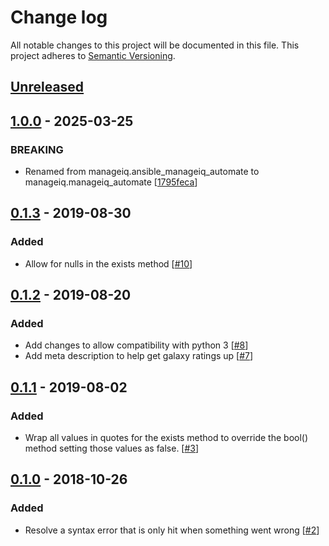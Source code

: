 # Change log

All notable changes to this project will be documented in this file.
This project adheres to [Semantic Versioning](http://semver.org/).

## [Unreleased]

## [1.0.0] - 2025-03-25

### **BREAKING**
- Renamed from manageiq.ansible_manageiq_automate to manageiq.manageiq_automate [[1795feca](https://github.com/ManageIQ/ansible-manageiq-automate/commit/1795feca)]

## [0.1.3] - 2019-08-30

### Added
- Allow for nulls in the exists method [[#10](https://github.com/ManageIQ/ansible-manageiq-automate/pull/10)]

## [0.1.2] - 2019-08-20

### Added
- Add changes to allow compatibility with python 3 [[#8](https://github.com/ManageIQ/ansible-manageiq-automate/pull/8)]
- Add meta description to help get galaxy ratings up [[#7](https://github.com/ManageIQ/ansible-manageiq-automate/pull/7)]

## [0.1.1] - 2019-08-02

### Added
- Wrap all values in quotes for the exists method to override the bool() method setting those values as false. [[#3](https://github.com/ManageIQ/ansible-manageiq-automate/pull/3)]

## [0.1.0] - 2018-10-26

### Added
- Resolve a syntax error that is only hit when something went wrong [[#2](https://github.com/ManageIQ/ansible-manageiq-automate/pull/2)]

[Unreleased]: https://github.com/ManageIQ/ansible-manageiq-automate/compare/v1.0.0...HEAD
[1.0.0]: https://github.com/ManageIQ/ansible-manageiq-automate/compare/v0.1.3...v1.0.0
[0.1.3]: https://github.com/ManageIQ/ansible-manageiq-automate/compare/v0.1.2...v0.1.3
[0.1.2]: https://github.com/ManageIQ/ansible-manageiq-automate/compare/v0.1.1...v0.1.2
[0.1.1]: https://github.com/ManageIQ/ansible-manageiq-automate/compare/v0.1.0...v0.1.1
[0.1.0]: https://github.com/ManageIQ/ansible-manageiq-automate/commits/v0.1.0/
